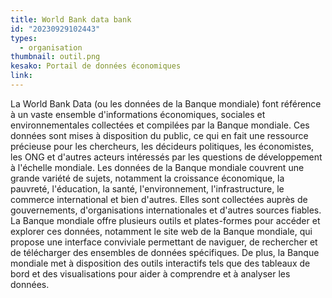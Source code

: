 ```yaml
---
title: World Bank data bank
id: "20230929102443"
types:
  - organisation
thumbnail: outil.png
kesako: Portail de données économiques
link:
---
```



La World Bank Data (ou les données de la Banque mondiale) font référence à un vaste ensemble d'informations économiques, sociales et environnementales collectées et compilées par la Banque mondiale. Ces données sont mises à disposition du public, ce qui en fait une ressource précieuse pour les chercheurs, les décideurs politiques, les économistes, les ONG et d'autres acteurs intéressés par les questions de développement à l'échelle mondiale.
Les données de la Banque mondiale couvrent une grande variété de sujets, notamment la croissance économique, la pauvreté, l'éducation, la santé, l'environnement, l'infrastructure, le commerce international et bien d'autres. Elles sont collectées auprès de gouvernements, d'organisations internationales et d'autres sources fiables.
La Banque mondiale offre plusieurs outils et plates-formes pour accéder et explorer ces données, notamment le site web de la Banque mondiale, qui propose une interface conviviale permettant de naviguer, de rechercher et de télécharger des ensembles de données spécifiques. De plus, la Banque mondiale met à disposition des outils interactifs tels que des tableaux de bord et des visualisations pour aider à comprendre et à analyser les données.